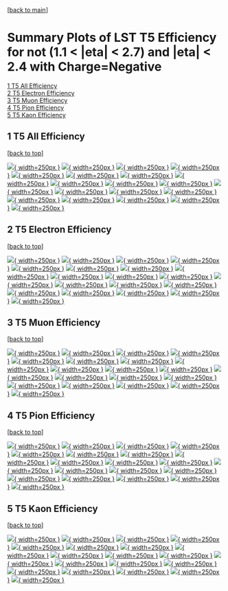 [[back to main](./)]

# <a name="top"></a> Summary Plots of LST T5 Efficiency for not (1.1 < |eta| < 2.7) and |eta| < 2.4 with Charge=Negative

[1 T5 All Efficiency](#1)<br/>[2 T5 Electron Efficiency](#2)<br/>[3 T5 Muon Efficiency](#3)<br/>[4 T5 Pion Efficiency](#4)<br/>[5 T5 Kaon Efficiency](#5)<br/>



## <a name="1"></a> 1 T5 All Efficiency

 [[back to top](#top)]

[![](../mtv/var/T5_vtr_0_-1_eff_pt.png){ width=250px }](T5_vtr_0_-1_eff_pt.html)
[![](../mtv/var/T5_vtr_0_-1_eff_ptzoom.png){ width=250px }](T5_vtr_0_-1_eff_ptzoom.html)
[![](../mtv/var/T5_vtr_0_-1_eff_ptlow.png){ width=250px }](T5_vtr_0_-1_eff_ptlow.html)
[![](../mtv/var/T5_vtr_0_-1_eff_ptlowzoom.png){ width=250px }](T5_vtr_0_-1_eff_ptlowzoom.html)
[![](../mtv/var/T5_vtr_0_-1_eff_ptmtv.png){ width=250px }](T5_vtr_0_-1_eff_ptmtv.html)
[![](../mtv/var/T5_vtr_0_-1_eff_ptmtvzoom.png){ width=250px }](T5_vtr_0_-1_eff_ptmtvzoom.html)
[![](../mtv/var/T5_vtr_0_-1_eff_eta.png){ width=250px }](T5_vtr_0_-1_eff_eta.html)
[![](../mtv/var/T5_vtr_0_-1_eff_etazoom.png){ width=250px }](T5_vtr_0_-1_eff_etazoom.html)
[![](../mtv/var/T5_vtr_0_-1_eff_etacoarse.png){ width=250px }](T5_vtr_0_-1_eff_etacoarse.html)
[![](../mtv/var/T5_vtr_0_-1_eff_etacoarsezoom.png){ width=250px }](T5_vtr_0_-1_eff_etacoarsezoom.html)
[![](../mtv/var/T5_vtr_0_-1_eff_phi.png){ width=250px }](T5_vtr_0_-1_eff_phi.html)
[![](../mtv/var/T5_vtr_0_-1_eff_phizoom.png){ width=250px }](T5_vtr_0_-1_eff_phizoom.html)
[![](../mtv/var/T5_vtr_0_-1_eff_phicoarse.png){ width=250px }](T5_vtr_0_-1_eff_phicoarse.html)
[![](../mtv/var/T5_vtr_0_-1_eff_phicoarsezoom.png){ width=250px }](T5_vtr_0_-1_eff_phicoarsezoom.html)
[![](../mtv/var/T5_vtr_0_-1_eff_dxy.png){ width=250px }](T5_vtr_0_-1_eff_dxy.html)
[![](../mtv/var/T5_vtr_0_-1_eff_dxycoarse.png){ width=250px }](T5_vtr_0_-1_eff_dxycoarse.html)
[![](../mtv/var/T5_vtr_0_-1_eff_dxycoarsezoom.png){ width=250px }](T5_vtr_0_-1_eff_dxycoarsezoom.html)
[![](../mtv/var/T5_vtr_0_-1_eff_dz.png){ width=250px }](T5_vtr_0_-1_eff_dz.html)
[![](../mtv/var/T5_vtr_0_-1_eff_dzcoarse.png){ width=250px }](T5_vtr_0_-1_eff_dzcoarse.html)
[![](../mtv/var/T5_vtr_0_-1_eff_dzcoarsezoom.png){ width=250px }](T5_vtr_0_-1_eff_dzcoarsezoom.html)


## <a name="2"></a> 2 T5 Electron Efficiency

 [[back to top](#top)]

[![](../mtv/var/T5_vtr_11_-1_eff_pt.png){ width=250px }](T5_vtr_11_-1_eff_pt.html)
[![](../mtv/var/T5_vtr_11_-1_eff_ptzoom.png){ width=250px }](T5_vtr_11_-1_eff_ptzoom.html)
[![](../mtv/var/T5_vtr_11_-1_eff_ptlow.png){ width=250px }](T5_vtr_11_-1_eff_ptlow.html)
[![](../mtv/var/T5_vtr_11_-1_eff_ptlowzoom.png){ width=250px }](T5_vtr_11_-1_eff_ptlowzoom.html)
[![](../mtv/var/T5_vtr_11_-1_eff_ptmtv.png){ width=250px }](T5_vtr_11_-1_eff_ptmtv.html)
[![](../mtv/var/T5_vtr_11_-1_eff_ptmtvzoom.png){ width=250px }](T5_vtr_11_-1_eff_ptmtvzoom.html)
[![](../mtv/var/T5_vtr_11_-1_eff_eta.png){ width=250px }](T5_vtr_11_-1_eff_eta.html)
[![](../mtv/var/T5_vtr_11_-1_eff_etazoom.png){ width=250px }](T5_vtr_11_-1_eff_etazoom.html)
[![](../mtv/var/T5_vtr_11_-1_eff_etacoarse.png){ width=250px }](T5_vtr_11_-1_eff_etacoarse.html)
[![](../mtv/var/T5_vtr_11_-1_eff_etacoarsezoom.png){ width=250px }](T5_vtr_11_-1_eff_etacoarsezoom.html)
[![](../mtv/var/T5_vtr_11_-1_eff_phi.png){ width=250px }](T5_vtr_11_-1_eff_phi.html)
[![](../mtv/var/T5_vtr_11_-1_eff_phizoom.png){ width=250px }](T5_vtr_11_-1_eff_phizoom.html)
[![](../mtv/var/T5_vtr_11_-1_eff_phicoarse.png){ width=250px }](T5_vtr_11_-1_eff_phicoarse.html)
[![](../mtv/var/T5_vtr_11_-1_eff_phicoarsezoom.png){ width=250px }](T5_vtr_11_-1_eff_phicoarsezoom.html)
[![](../mtv/var/T5_vtr_11_-1_eff_dxy.png){ width=250px }](T5_vtr_11_-1_eff_dxy.html)
[![](../mtv/var/T5_vtr_11_-1_eff_dxycoarse.png){ width=250px }](T5_vtr_11_-1_eff_dxycoarse.html)
[![](../mtv/var/T5_vtr_11_-1_eff_dxycoarsezoom.png){ width=250px }](T5_vtr_11_-1_eff_dxycoarsezoom.html)
[![](../mtv/var/T5_vtr_11_-1_eff_dz.png){ width=250px }](T5_vtr_11_-1_eff_dz.html)
[![](../mtv/var/T5_vtr_11_-1_eff_dzcoarse.png){ width=250px }](T5_vtr_11_-1_eff_dzcoarse.html)
[![](../mtv/var/T5_vtr_11_-1_eff_dzcoarsezoom.png){ width=250px }](T5_vtr_11_-1_eff_dzcoarsezoom.html)


## <a name="3"></a> 3 T5 Muon Efficiency

 [[back to top](#top)]

[![](../mtv/var/T5_vtr_13_-1_eff_pt.png){ width=250px }](T5_vtr_13_-1_eff_pt.html)
[![](../mtv/var/T5_vtr_13_-1_eff_ptzoom.png){ width=250px }](T5_vtr_13_-1_eff_ptzoom.html)
[![](../mtv/var/T5_vtr_13_-1_eff_ptlow.png){ width=250px }](T5_vtr_13_-1_eff_ptlow.html)
[![](../mtv/var/T5_vtr_13_-1_eff_ptlowzoom.png){ width=250px }](T5_vtr_13_-1_eff_ptlowzoom.html)
[![](../mtv/var/T5_vtr_13_-1_eff_ptmtv.png){ width=250px }](T5_vtr_13_-1_eff_ptmtv.html)
[![](../mtv/var/T5_vtr_13_-1_eff_ptmtvzoom.png){ width=250px }](T5_vtr_13_-1_eff_ptmtvzoom.html)
[![](../mtv/var/T5_vtr_13_-1_eff_eta.png){ width=250px }](T5_vtr_13_-1_eff_eta.html)
[![](../mtv/var/T5_vtr_13_-1_eff_etazoom.png){ width=250px }](T5_vtr_13_-1_eff_etazoom.html)
[![](../mtv/var/T5_vtr_13_-1_eff_etacoarse.png){ width=250px }](T5_vtr_13_-1_eff_etacoarse.html)
[![](../mtv/var/T5_vtr_13_-1_eff_etacoarsezoom.png){ width=250px }](T5_vtr_13_-1_eff_etacoarsezoom.html)
[![](../mtv/var/T5_vtr_13_-1_eff_phi.png){ width=250px }](T5_vtr_13_-1_eff_phi.html)
[![](../mtv/var/T5_vtr_13_-1_eff_phizoom.png){ width=250px }](T5_vtr_13_-1_eff_phizoom.html)
[![](../mtv/var/T5_vtr_13_-1_eff_phicoarse.png){ width=250px }](T5_vtr_13_-1_eff_phicoarse.html)
[![](../mtv/var/T5_vtr_13_-1_eff_phicoarsezoom.png){ width=250px }](T5_vtr_13_-1_eff_phicoarsezoom.html)
[![](../mtv/var/T5_vtr_13_-1_eff_dxy.png){ width=250px }](T5_vtr_13_-1_eff_dxy.html)
[![](../mtv/var/T5_vtr_13_-1_eff_dxycoarse.png){ width=250px }](T5_vtr_13_-1_eff_dxycoarse.html)
[![](../mtv/var/T5_vtr_13_-1_eff_dxycoarsezoom.png){ width=250px }](T5_vtr_13_-1_eff_dxycoarsezoom.html)
[![](../mtv/var/T5_vtr_13_-1_eff_dz.png){ width=250px }](T5_vtr_13_-1_eff_dz.html)
[![](../mtv/var/T5_vtr_13_-1_eff_dzcoarse.png){ width=250px }](T5_vtr_13_-1_eff_dzcoarse.html)
[![](../mtv/var/T5_vtr_13_-1_eff_dzcoarsezoom.png){ width=250px }](T5_vtr_13_-1_eff_dzcoarsezoom.html)


## <a name="4"></a> 4 T5 Pion Efficiency

 [[back to top](#top)]

[![](../mtv/var/T5_vtr_211_-1_eff_pt.png){ width=250px }](T5_vtr_211_-1_eff_pt.html)
[![](../mtv/var/T5_vtr_211_-1_eff_ptzoom.png){ width=250px }](T5_vtr_211_-1_eff_ptzoom.html)
[![](../mtv/var/T5_vtr_211_-1_eff_ptlow.png){ width=250px }](T5_vtr_211_-1_eff_ptlow.html)
[![](../mtv/var/T5_vtr_211_-1_eff_ptlowzoom.png){ width=250px }](T5_vtr_211_-1_eff_ptlowzoom.html)
[![](../mtv/var/T5_vtr_211_-1_eff_ptmtv.png){ width=250px }](T5_vtr_211_-1_eff_ptmtv.html)
[![](../mtv/var/T5_vtr_211_-1_eff_ptmtvzoom.png){ width=250px }](T5_vtr_211_-1_eff_ptmtvzoom.html)
[![](../mtv/var/T5_vtr_211_-1_eff_eta.png){ width=250px }](T5_vtr_211_-1_eff_eta.html)
[![](../mtv/var/T5_vtr_211_-1_eff_etazoom.png){ width=250px }](T5_vtr_211_-1_eff_etazoom.html)
[![](../mtv/var/T5_vtr_211_-1_eff_etacoarse.png){ width=250px }](T5_vtr_211_-1_eff_etacoarse.html)
[![](../mtv/var/T5_vtr_211_-1_eff_etacoarsezoom.png){ width=250px }](T5_vtr_211_-1_eff_etacoarsezoom.html)
[![](../mtv/var/T5_vtr_211_-1_eff_phi.png){ width=250px }](T5_vtr_211_-1_eff_phi.html)
[![](../mtv/var/T5_vtr_211_-1_eff_phizoom.png){ width=250px }](T5_vtr_211_-1_eff_phizoom.html)
[![](../mtv/var/T5_vtr_211_-1_eff_phicoarse.png){ width=250px }](T5_vtr_211_-1_eff_phicoarse.html)
[![](../mtv/var/T5_vtr_211_-1_eff_phicoarsezoom.png){ width=250px }](T5_vtr_211_-1_eff_phicoarsezoom.html)
[![](../mtv/var/T5_vtr_211_-1_eff_dxy.png){ width=250px }](T5_vtr_211_-1_eff_dxy.html)
[![](../mtv/var/T5_vtr_211_-1_eff_dxycoarse.png){ width=250px }](T5_vtr_211_-1_eff_dxycoarse.html)
[![](../mtv/var/T5_vtr_211_-1_eff_dxycoarsezoom.png){ width=250px }](T5_vtr_211_-1_eff_dxycoarsezoom.html)
[![](../mtv/var/T5_vtr_211_-1_eff_dz.png){ width=250px }](T5_vtr_211_-1_eff_dz.html)
[![](../mtv/var/T5_vtr_211_-1_eff_dzcoarse.png){ width=250px }](T5_vtr_211_-1_eff_dzcoarse.html)
[![](../mtv/var/T5_vtr_211_-1_eff_dzcoarsezoom.png){ width=250px }](T5_vtr_211_-1_eff_dzcoarsezoom.html)


## <a name="5"></a> 5 T5 Kaon Efficiency

 [[back to top](#top)]

[![](../mtv/var/T5_vtr_321_-1_eff_pt.png){ width=250px }](T5_vtr_321_-1_eff_pt.html)
[![](../mtv/var/T5_vtr_321_-1_eff_ptzoom.png){ width=250px }](T5_vtr_321_-1_eff_ptzoom.html)
[![](../mtv/var/T5_vtr_321_-1_eff_ptlow.png){ width=250px }](T5_vtr_321_-1_eff_ptlow.html)
[![](../mtv/var/T5_vtr_321_-1_eff_ptlowzoom.png){ width=250px }](T5_vtr_321_-1_eff_ptlowzoom.html)
[![](../mtv/var/T5_vtr_321_-1_eff_ptmtv.png){ width=250px }](T5_vtr_321_-1_eff_ptmtv.html)
[![](../mtv/var/T5_vtr_321_-1_eff_ptmtvzoom.png){ width=250px }](T5_vtr_321_-1_eff_ptmtvzoom.html)
[![](../mtv/var/T5_vtr_321_-1_eff_eta.png){ width=250px }](T5_vtr_321_-1_eff_eta.html)
[![](../mtv/var/T5_vtr_321_-1_eff_etazoom.png){ width=250px }](T5_vtr_321_-1_eff_etazoom.html)
[![](../mtv/var/T5_vtr_321_-1_eff_etacoarse.png){ width=250px }](T5_vtr_321_-1_eff_etacoarse.html)
[![](../mtv/var/T5_vtr_321_-1_eff_etacoarsezoom.png){ width=250px }](T5_vtr_321_-1_eff_etacoarsezoom.html)
[![](../mtv/var/T5_vtr_321_-1_eff_phi.png){ width=250px }](T5_vtr_321_-1_eff_phi.html)
[![](../mtv/var/T5_vtr_321_-1_eff_phizoom.png){ width=250px }](T5_vtr_321_-1_eff_phizoom.html)
[![](../mtv/var/T5_vtr_321_-1_eff_phicoarse.png){ width=250px }](T5_vtr_321_-1_eff_phicoarse.html)
[![](../mtv/var/T5_vtr_321_-1_eff_phicoarsezoom.png){ width=250px }](T5_vtr_321_-1_eff_phicoarsezoom.html)
[![](../mtv/var/T5_vtr_321_-1_eff_dxy.png){ width=250px }](T5_vtr_321_-1_eff_dxy.html)
[![](../mtv/var/T5_vtr_321_-1_eff_dxycoarse.png){ width=250px }](T5_vtr_321_-1_eff_dxycoarse.html)
[![](../mtv/var/T5_vtr_321_-1_eff_dxycoarsezoom.png){ width=250px }](T5_vtr_321_-1_eff_dxycoarsezoom.html)
[![](../mtv/var/T5_vtr_321_-1_eff_dz.png){ width=250px }](T5_vtr_321_-1_eff_dz.html)
[![](../mtv/var/T5_vtr_321_-1_eff_dzcoarse.png){ width=250px }](T5_vtr_321_-1_eff_dzcoarse.html)
[![](../mtv/var/T5_vtr_321_-1_eff_dzcoarsezoom.png){ width=250px }](T5_vtr_321_-1_eff_dzcoarsezoom.html)
